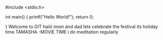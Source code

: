 #include <stdio.h>

int main() {
   printf("Hello World!");
   return 0;
   
}
Welcome to GIT
haiiii mom and dad lets celebrate the festival
its holiday time
TAMASHA -MOVIE TIME
i do meditation regularly
